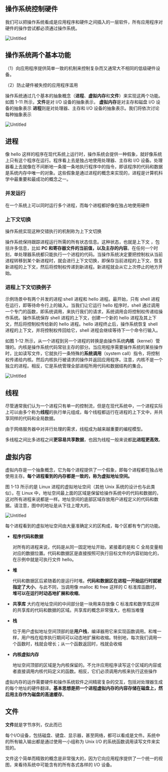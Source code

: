 ## 操作系统控制硬件

我们可以把操作系统看成是应用程序和硬件之间插入的一层软件，所有应用程序对硬件的操作尝试都必须通过操作系统。

![Untitled](https://s3-us-west-2.amazonaws.com/secure.notion-static.com/d0a491c4-9467-4e35-9360-0e4d313f4f85/Untitled.png)

## 操作系统两个基本功能

（1）向应用程序提供简单一致的机制来控制复杂而又通常大不相同的低级硬件设备。

（2）防止硬件被失控的应用程序滥用

操作系统通过几个基本的抽象概念（**进程**、**虚拟内存**和**文件**）来实现这两个功能。如图 1-11 所示，**文件**是对 I/O 设备的抽象表示， **虚拟内存**是对主存和磁盘 I/O 设备的抽象表示 **进程**则是对处理器、主存和 I/O 设备的抽象表示。我们将依次讨论每种抽象表示

![Untitled](https://s3-us-west-2.amazonaws.com/secure.notion-static.com/76e24bf7-0524-47f7-a660-d37d755a948b/Untitled.png)

## 进程

像 hello 这样的程序在现代系统上运行时，操作系统会提供一种假象，就好像系统上只有这个程序在运行。程序看上去是独占地使用处理器、主存和 I/O 设备。处理器看上去就像在不间断地一条接一条地执行程序中的指令，即该程序的代码和数据是系统内存中唯一的对象。这些假象是通过进程的概念来实现的，进程是计算机科学中最重要和最成功的概念之一。

### **并发运行**

在一个系统上可以同时运行多个进程，而每个进程都好像在独占地使用硬件

### 上下文切换

操作系统实现这种交错执行的机制称为上下文切换

操作系统保持跟踪进程运行所需的所有状态信息。这种状态，也就是上下文 ，包括许多信息，比如 **PC 和寄存器文件的当前值，以及主存的内容**。在任何一个时刻，单处理器系统都只能执行一个进程的代码。当操作系统决定要把控制权从当前进程转移到某个新进程时，就会进行上下文切换，即保存当前进程的上下文、恢复新进程的上下文，然后将控制权传递到新进程。新进程就会从它上次停止的地方开始。

### 进程上下文切换例子

示例场景中有两个并发的进程∶shell 进程和 hello 进程。最开始，只有 shell 进程在运行，即等待命令行上的输入。当我们让它运行 hello 程序时，shell 通过调用一个专门的函数，即系统调用，来执行我们的请求，系统调用会将控制权传递给操作系统。操作系统保存 shell 进程的上下文，创建一个新的 hello 进程及其上下文，然后将控制权传给新的 hello 进程。hello 进程终止后，操作系统恢复 shell 进程的上下文，并将控制权传回给它，shell 进程会继续等待下一个命令行输入。

如图 1-12 所示，从一个进程到另一个进程的转换是由操作系统**内核**（kernel）管理的。内核是操作系统代码常驻主存的部分。当应用程序需要操作系统的某些操作时，比如读写文件，它就执行一条特殊的**系统调用**（system call）指令，将控制权传递给内核。然后内核执行被请求的操作并返回应用程序。注意，内核不是一个独立的进程。相反，它是系统管理全部进程所用代码和数据结构的集合。

![Untitled](https://s3-us-west-2.amazonaws.com/secure.notion-static.com/536c6014-e78a-4bda-a7c5-400911e3931e/Untitled.png)

## 线程

尽管通常我们认为一个进程只有单一的控制流，但是在现代系统中，一个进程实际上可以由多个称为**线程**的执行单元组成，每个线程都运行在进程的上下文中，并共享同样的代码和全局数据。

由于网络服务器中对并行处理的需求，线程成为越来越重要的编程模型。

多线程之间比多进程之间**更容易共享数据**，也因为线程一般来说都**比进程更高效**。

## 虚拟内容

虚拟内存是一个抽象概念，它为每个进程提供了一个假象，即每个进程都在独占地使用主存。**每个进程看到的内存都是一致的，称为虚拟地址空间。**

图 1-13 所示的是 Linux 进程的虚拟地址空间（其他 Unix 系统的设计也与此类似）。在 Linux 中，地址空间最上面的区域是保留给操作系统中的代码和数据的，这对所有进程来说都是一样。地址空间的底部区域存放用户进程定义的代码和数据。请注意，图中的地址是从下往上增大的。

![Untitled](https://s3-us-west-2.amazonaws.com/secure.notion-static.com/29f2ce6f-28c2-4516-abc0-b468ef0be71e/Untitled.png)

每个进程看到的虚拟地址空间由大量准确定义的区构成，每个区都有专门的功能。

- **程序代码和数据**

  对所有的进程来说，代码是从同一固定地址开始，紧接着的是和 C 全局变量相对应的数据位置。代码和数据区是直接按照可执行目标文件的内容初始化的，在示例中就是可执行文件 hello。

- **堆**

  代码和数据区后紧随着的是运行时堆。**代码和数据区在进程一开始运行时就被指定了大小**，与此不同，当调用像 malloc 和 free 这样的 C 标准库函数时，**堆可以在运行时动态地扩展和收缩**。

- **共享库** 大约在地址空间的中间部分是一块用来存放像 C 标准库和数学库这样的共享库的代码和数据的区域。共享库的概念非常强大，也相当难懂

- **栈**

  位于用户虚拟地址空间顶部的是**用户栈**，编译器用它来实现函数调用。和堆一样，用户栈在程序执行期间可以动态地扩展和收缩。特别地，每次我们调用一个函数时，栈就会增长；从一个函数返回时，栈就会收缩

- **内核虚拟内存**

  地址空间顶部的区域是为内核保留的。不允许应用程序读写这个区域的内容或者直接调用内核代码定义的函数。相反，它们必须调用内核来执行这些操作

虚拟内存的运作需要硬件和操作系统软件之间精密复杂的交互，包括对处理器生成的每个地址的硬件翻译。**基本思想是把一个进程虚拟内存的内容存储在磁盘上，然后用主存作为磁盘的高速缓存**。

## 文件

**文件**就是字节序列，仅此而已

每个I/O设备，包括磁盘、键盘、显示器，甚至网络，都可以看成是文件。系统中的所有输入输出都是通过使用一小组称为 Unix I/O 的系统函数调用读写文件来实现的。

文件这个简单而精致的概念是非常强大的，因为它向应用程序提供了一个统一的视图，来看待系统中可能含有的所有各式各样的 I/O 设备。